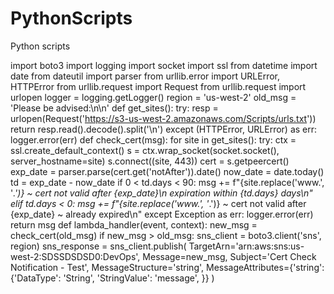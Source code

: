 # PythonScripts
Python scripts


import boto3
import logging
import socket
import ssl
from datetime import date
from dateutil import parser
from urllib.error import URLError, HTTPError
from urllib.request import Request
from urllib.request import urlopen
logger = logging.getLogger()
region = 'us-west-2'
old_msg = 'Please be advised:\n\n'
def get_sites():
    try:
        resp = urlopen(Request('https://s3-us-west-2.amazonaws.com/Scripts/urls.txt'))
        return resp.read().decode().split('\n')
    except (HTTPError, URLError) as err:
        logger.error(err)
def check_cert(msg):
    for site in get_sites():
        try:
            ctx = ssl.create_default_context()
            s = ctx.wrap_socket(socket.socket(), server_hostname=site)
            s.connect((site, 443))
            cert = s.getpeercert()
            exp_date = parser.parse(cert.get('notAfter')).date()
            now_date = date.today()
            td = exp_date - now_date
            if 0 < td.days < 90:
                msg += f"{site.replace('www.', '*.')} ~ cert not valid after {exp_date}\n  expiration within {td.days} days\n"
            elif td.days < 0:
                msg += f"{site.replace('www.', '*.')} ~ cert not valid after {exp_date} ~ already expired\n"
        except Exception as err:
            logger.error(err)
    return msg
def lambda_handler(event, context):
    new_msg = check_cert(old_msg)
    if new_msg > old_msg:
        sns_client = boto3.client('sns', region)
        sns_response = sns_client.publish(
            TargetArn='arn:aws:sns:us-west-2:SDSSDSDSD0:DevOps', Message=new_msg,
            Subject='Cert Check Notification - Test', MessageStructure='string',
            MessageAttributes={'string': {'DataType': 'String', 'StringValue': 'message', }}
        )
